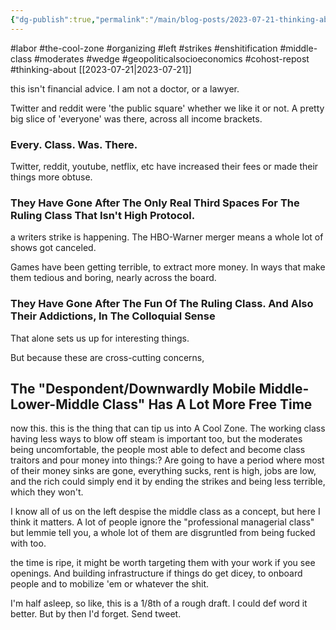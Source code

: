 ```yaml
---
{"dg-publish":true,"permalink":"/main/blog-posts/2023-07-21-thinking-about-how-we-re-probably-about-to-enter-another-cool-zone/","noteIcon":"","created":"2023-08-09T14:51:51.263-04:00","updated":"2023-10-06T22:49:07.286-04:00"}
---
```


#labor #the-cool-zone #organizing #left #strikes #enshitification #middle-class #moderates #wedge #geopoliticalsocioeconomics #cohost-repost #thinking-about
[[2023-07-21\|2023-07-21]]

this isn't financial advice. I am not a doctor, or a lawyer.

Twitter and reddit were 'the public square' whether we like it or not. A pretty big slice of 'everyone' was there, across all income brackets.

### Every. Class. Was. There.

Twitter, reddit, youtube, netflix, etc have increased their fees or made their things more obtuse.

### They Have Gone After The Only Real Third Spaces For The Ruling Class That Isn't High Protocol.

a writers strike is happening. The HBO-Warner merger means a whole lot of shows got canceled.

Games have been getting terrible, to extract more money. In ways that make them tedious and boring, nearly across the board.

### They Have Gone After The __Fun__ Of The Ruling Class. And Also Their Addictions, In The Colloquial Sense

That alone sets us up for interesting things.

But because these are cross-cutting concerns,

## The "Despondent/Downwardly Mobile Middle-Lower-Middle Class" Has A Lot More Free Time

now this. this is the thing that can tip us into A Cool Zone. The working class having less ways to blow off steam is important too, but the moderates being uncomfortable, the people most able to defect and become class traitors and pour money into things:? Are going to have a period where most of their money sinks are gone, everything sucks, rent is high, jobs are low, and the rich could simply end it by ending the strikes and being less terrible, which they won't.

I know all of us on the left despise the middle class as a concept, but here I think it matters. A lot of people ignore the "professional managerial class" but lemmie tell you, a whole lot of them are disgruntled from being fucked with too.

the time is ripe, it might be worth targeting them with your work if you see openings. And building infrastructure if things do get dicey, to onboard people and to mobilize 'em or whatever the shit.

I'm half asleep, so like, this is a 1/8th of a rough draft. I could def word it better. But by then I'd forget. Send tweet.

